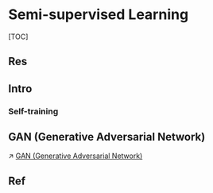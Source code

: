 # Semi-supervised Learning

[TOC]



## Res


## Intro
### Self-training



## GAN (Generative Adversarial Network)
↗ [GAN (Generative Adversarial Network)](../../../📌%20Deep%20Learning%20(Neural%20Network)/2️⃣%20Neural%20Network%20Models%20🗿/GAN%20(Generative%20Adversarial%20Network)/GAN%20(Generative%20Adversarial%20Network).md)



## Ref


